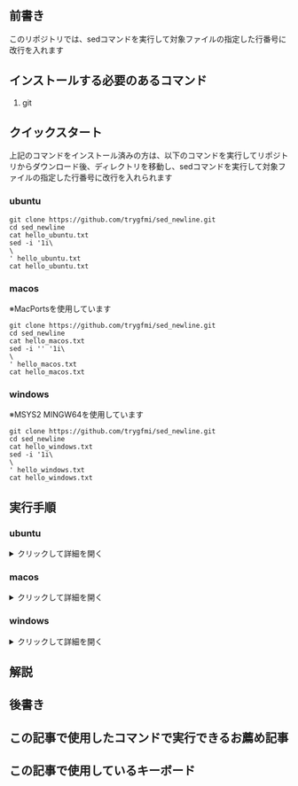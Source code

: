 
<h2 class="wp-block-heading">前書き</h2>



<p>このリポジトリでは、sedコマンドを実行して対象ファイルの指定した行番号に改行を入れます</p>



<h2 class="wp-block-heading">インストールする必要のあるコマンド</h2>



<ol class="wp-block-list">
<li>git</li>
</ol>



<h2 class="wp-block-heading">クイックスタート</h2>



<p>上記のコマンドをインストール済みの方は、以下のコマンドを実行してリポジトリからダウンロード後、ディレクトリを移動し、sedコマンドを実行して対象ファイルの指定した行番号に改行を入れられます</p>



<h3 class="wp-block-heading">ubuntu</h3>



<pre class="wp-block-code has-24292-eff-color has-cyan-bluish-gray-background-color has-text-color has-background has-1-125-rem-font-size"><code>git clone https://github.com/trygfmi/sed_newline.git
cd sed_newline
cat hello_ubuntu.txt
sed -i '1i\
\
' hello_ubuntu.txt
cat hello_ubuntu.txt</code></pre>



<h3 class="wp-block-heading">macos</h3>



<p>※MacPortsを使用しています</p>



<pre class="wp-block-code has-24292-eff-color has-cyan-bluish-gray-background-color has-text-color has-background has-1-125-rem-font-size"><code>git clone https://github.com/trygfmi/sed_newline.git
cd sed_newline
cat hello_macos.txt
sed -i '' '1i\
\
' hello_macos.txt
cat hello_macos.txt</code></pre>



<h3 class="wp-block-heading">windows</h3>



<p>※MSYS2 MINGW64を使用しています</p>



<pre class="wp-block-code has-24292-eff-color has-cyan-bluish-gray-background-color has-text-color has-background has-1-125-rem-font-size"><code>git clone https://github.com/trygfmi/sed_newline.git
cd sed_newline
cat hello_windows.txt
sed -i '1i\
\
' hello_windows.txt
cat hello_windows.txt</code></pre>



<h2 class="wp-block-heading">実行手順</h2>



<h3 class="wp-block-heading">ubuntu</h3>



<details class="wp-block-details"><summary>クリックして詳細を開く</summary>
<h4 class="wp-block-heading">事前確認</h4>



<p>以下のコマンドを端末に打ち込んでcommand not foundが出なければokです</p>



<pre class="wp-block-code has-24292-eff-color has-cyan-bluish-gray-background-color has-text-color has-background has-1-125-rem-font-size"><code>git --version</code></pre>



<h4 class="wp-block-heading">preinstall</h4>



<p>command not foundが出たコマンドを以下のコマンドでインストールしてください</p>



<pre class="wp-block-code has-24292-eff-color has-cyan-bluish-gray-background-color has-text-color has-background has-1-125-rem-font-size"><code>sudo apt install git</code></pre>



<h4 class="wp-block-heading">コマンド</h4>



<p>以下のコマンドを実行することで詳細のような挙動になります</p>



<pre class="wp-block-code has-24292-eff-color has-cyan-bluish-gray-background-color has-text-color has-background has-1-125-rem-font-size"><code>git clone https://github.com/trygfmi/sed_newline.git
cd sed_newline
cat hello_ubuntu.txt
sed -i '1i\
\
' hello_ubuntu.txt
cat hello_ubuntu.txt</code></pre>



<details class="wp-block-details"><summary>詳細</summary>
<p class="has-cyan-bluish-gray-background-color has-background"><br>hello ubuntu</p>
</details>
</details>



<h3 class="wp-block-heading">macos</h3>



<details class="wp-block-details"><summary>クリックして詳細を開く</summary>
<h4 class="wp-block-heading">事前確認</h4>



<p>以下のコマンドをターミナルに打ち込んでcommand not foundが出なければokです</p>



<pre class="wp-block-code has-24292-eff-color has-cyan-bluish-gray-background-color has-text-color has-background has-1-125-rem-font-size"><code>source ~/bashrc_folder/macports_alias
git --version</code></pre>



<p>※macosはMacPortsパッケージマネージャを使用してコマンドを管理します。もしインストールしていない方は以下のリンクからMacPortsのインストール手順をご覧ください</p>



<p>またコマンドに別名を設定して既存の環境と競合しないでコマンドを呼び出せるようにします。</p>



<p>初めてこのブログを利用する方は、以下の2つの記事を参考に環境構築してください</p>



[![MacPortsをインストールするまでの手順](https://ss523971.stars.ne.jp/todo/wp-content/uploads/2025/10/thumbnail_macports_title_1920_1080_2.png,)](https://ss523971.stars.ne.jp/todo/2025/10/02/macports%e3%82%92%e3%82%a4%e3%83%b3%e3%82%b9%e3%83%88%e3%83%bc%e3%83%ab%e3%81%99%e3%82%8b%e3%81%be%e3%81%a7%e3%81%ae%e6%89%8b%e9%a0%86/)



[![MacPortsでインストールしたコマンドのエイリアス設定](https://ss523971.stars.ne.jp/todo/wp-content/uploads/2025/10/thumbnail_macports2.png,)](https://ss523971.stars.ne.jp/todo/2025/10/03/macports%e3%81%a7%e3%82%a4%e3%83%b3%e3%82%b9%e3%83%88%e3%83%bc%e3%83%ab%e3%81%97%e3%81%9f%e3%82%b3%e3%83%9e%e3%83%b3%e3%83%89%e3%81%ae%e3%82%a8%e3%82%a4%e3%83%aa%e3%82%a2%e3%82%b9%e8%a8%ad%e5%ae%9a/)



<h4 class="wp-block-heading">preinstall</h4>



<p>command not foundが出たコマンドを以下のコマンドでインストールしてエイリアスを設定してください</p>



<pre class="wp-block-code has-24292-eff-color has-cyan-bluish-gray-background-color has-text-color has-background has-1-125-rem-font-size"><code>sudo port install git
echo 'alias git="/opt/local/bin/git"' >> ~/bashrc_folder/macports_alias</code></pre>



<h4 class="wp-block-heading">コマンド</h4>



<p>以下のコマンドを実行することで詳細のような挙動になります</p>



<pre class="wp-block-code has-24292-eff-color has-cyan-bluish-gray-background-color has-text-color has-background has-1-125-rem-font-size"><code>source ~/bashrc_folder/macports_alias
git clone https://github.com/trygfmi/sed_newline.git
cd sed_newline
cat hello_macos.txt
sed -i '' '1i\
\
' hello_macos.txt
cat hello_macos.txt</code></pre>



<details class="wp-block-details"><summary>詳細</summary>
<p class="has-cyan-bluish-gray-background-color has-background"><br>hello macos</p>
</details>
</details>



<h3 class="wp-block-heading">windows</h3>



<details class="wp-block-details"><summary>クリックして詳細を開く</summary>
<h4 class="wp-block-heading">事前確認</h4>



<p>以下のコマンドをMSYS2 MINGW64に打ち込んでcommand not foundが出なければokです</p>



<pre class="wp-block-code has-24292-eff-color has-cyan-bluish-gray-background-color has-text-color has-background has-1-125-rem-font-size"><code>git --version</code></pre>



<p>※windowsはMSYS2 MINGW64で確認しています。もしインストールしていない方は以下のリンクからmsys2のインストール手順をご覧ください</p>



[![[windows] msys2をインストールするまでの手順](https://ss523971.stars.ne.jp/todo/wp-content/uploads/2025/10/msys2_thumbnail_1920_1080.png)](https://ss523971.stars.ne.jp/todo/2025/10/02/windows-msys2%e3%82%92%e3%82%a4%e3%83%b3%e3%82%b9%e3%83%88%e3%83%bc%e3%83%ab%e3%81%99%e3%82%8b%e3%81%be%e3%81%a7%e3%81%ae%e6%89%8b%e9%a0%86/)



<h4 class="wp-block-heading"><strong>preinstall</strong></h4>



<p>command not foundが出たコマンドを以下のコマンドでインストールしてください</p>



<pre class="wp-block-code has-24292-eff-color has-cyan-bluish-gray-background-color has-text-color has-background has-1-125-rem-font-size"><code>pacman --sync git</code></pre>



<h4 class="wp-block-heading"><strong>コマンド</strong></h4>



<p>以下のコマンドを実行することで詳細のような挙動になります</p>



<pre class="wp-block-code has-24292-eff-color has-cyan-bluish-gray-background-color has-text-color has-background has-1-125-rem-font-size"><code>git clone https://github.com/trygfmi/sed_newline.git
cd sed_newline
cat hello_windows.txt
sed -i '1i\
\
' hello_windows.txt
cat hello_windows.txt</code></pre>



<details class="wp-block-details"><summary>詳細</summary>
<p class="has-cyan-bluish-gray-background-color has-background"><br>hello windows</p>
</details>
</details>



<h2 class="wp-block-heading">解説</h2>



<p></p>



<div class="wp-block-kevinbatdorf-code-block-pro padding-bottom-disabled" data-code-block-pro-font-family="Code-Pro-JetBrains-Mono" style="font-size:1.125rem;font-family:Code-Pro-JetBrains-Mono,ui-monospace,SFMono-Regular,Menlo,Monaco,Consolas,monospace;line-height:1.25rem;--cbp-tab-width:2;tab-size:var(--cbp-tab-width, 2)"></div>



<h2 class="wp-block-heading">後書き</h2>



<h2 class="wp-block-heading">この記事で使用したコマンドで実行できるお薦め記事</h2>



<h2 class="wp-block-heading">この記事で使用しているキーボード</h2>



<p></p>



<p></p>
